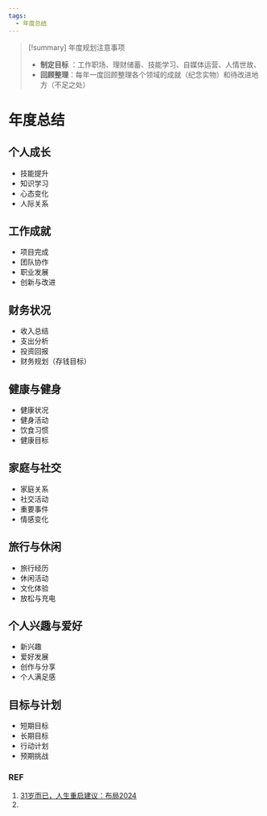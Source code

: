 ```yaml
---
tags:
  - 年度总结
---
```

> [!summary] 年度规划注意事项
> - **制定目标** ：工作职场、理财储蓄、技能学习、自媒体运营、人情世故、
> - **回顾整理**：每年一度回顾整理各个领域的成就（纪念实物）和待改进地方（不足之处）

# 年度总结
## 个人成长
- 技能提升
- 知识学习
- 心态变化
- 人际关系

## 工作成就
- 项目完成
- 团队协作
- 职业发展
- 创新与改进

## 财务状况
- 收入总结
- 支出分析
- 投资回报
- 财务规划（存钱目标）

## 健康与健身
- 健康状况
- 健身活动
- 饮食习惯
- 健康目标

## 家庭与社交
- 家庭关系
- 社交活动
- 重要事件
- 情感变化

## 旅行与休闲
- 旅行经历
- 休闲活动
- 文化体验
- 放松与充电

## 个人兴趣与爱好
- 新兴趣
- 爱好发展
- 创作与分享
- 个人满足感

## 目标与计划
- 短期目标
- 长期目标
- 行动计划
- 预期挑战

### REF 
1. [31岁而已，人生重启建议：布局2024](https://mp.weixin.qq.com/s/8EOIHuUT0cDR4jCWB-0rdw)
2. 